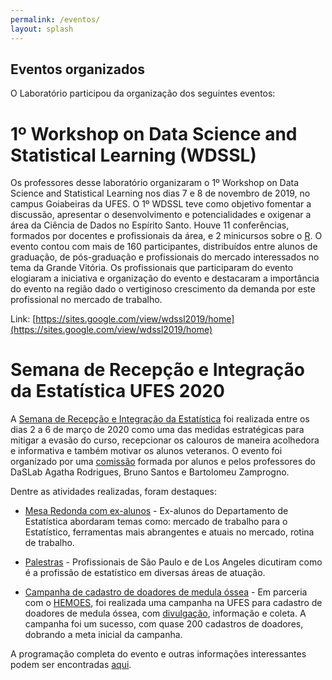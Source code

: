 ```yaml
---
permalink: /eventos/
layout: splash
---
```


## Eventos organizados 

O Laboratório participou da organização dos seguintes eventos:

# 1º Workshop on Data Science and Statistical Learning (WDSSL)

Os professores desse laboratório organizaram o 1º Workshop on Data Science and Statistical Learning nos dias 7 e 8 de novembro de 2019, no campus Goiabeiras da UFES.  O 1º WDSSL teve como objetivo fomentar a discussão, apresentar o desenvolvimento e potencialidades e oxigenar a área da Ciência de Dados no Espírito Santo. Houve 11 conferências, formados por docentes e profissionais da área, e 2 minicursos sobre o [R](https://www.r-project.org/). O evento contou com mais de 160 participantes, distribuídos entre alunos de graduação, de pós-graduação e profissionais do mercado interessados no tema da Grande Vitória. Os profissionais que participaram do evento elogiaram a iniciativa e organização do evento e destacaram a importância do evento na região dado o vertiginoso crescimento da demanda por este profissional no mercado de trabalho. 

Link: [https://sites.google.com/view/wdssl2019/home](https://sites.google.com/view/wdssl2019/home)


# Semana de Recepção e Integração da Estatística UFES 2020

A [Semana de Recepção e Integração da Estatística](https://sites.google.com/view/calouros2020-01/home?authuser=1) foi realizada entre os dias 2 a 6 de março de 2020 como uma das medidas estratégicas para mitigar a evasão do curso, recepcionar os calouros de maneira acolhedora e informativa e também motivar os alunos veteranos. O evento foi organizado por uma [comissão](https://sites.google.com/view/calouros2020-01/comiss%C3%A3o-organizadora?authuser=1) formada por alunos e pelos professores do DaSLab Agatha Rodrigues, Bruno Santos e Bartolomeu Zamprogno. 

Dentre as atividades realizadas, foram destaques:

* [Mesa Redonda com ex-alunos](https://sites.google.com/view/calouros2020-01/programa%C3%A7%C3%A3oeventos/mesa-redonda-com-ex-alunos?authuser=1) - Ex-alunos do Departamento de Estatística abordaram temas como: mercado de trabalho para o Estatístico, ferramentas mais abrangentes e atuais no mercado, rotina de trabalho.

* [Palestras](https://sites.google.com/view/calouros2020-01/programa%C3%A7%C3%A3oeventos/palestras?authuser=1) - Profissionais de São Paulo e de Los Angeles dicutiram como é a profissão de estatístico em diversas áreas de atuação. 

* [Campanha de cadastro de doadores de medula óssea](https://sites.google.com/view/calouros2020-01/campanha-de-doa%C3%A7%C3%A3o-de-medula-%C3%B3ssea?authuser=1) - Em parceria com o [HEMOES](https://www.es.gov.br/Contents/Item/Display/636), foi realizada uma campanha na UFES para cadastro de doadores de medula óssea, com [divulgação](https://www.facebook.com/tvufes/videos/194279915241636), informação e coleta. A campanha foi um sucesso, com quase 200 cadastros de doadores, dobrando a meta inicial da campanha. 

A programação completa do evento e outras informações interessantes podem ser encontradas [aqui](https://sites.google.com/view/calouros2020-01/programa%C3%A7%C3%A3oeventos/programa%C3%A7%C3%A3o?authuser=1). 
